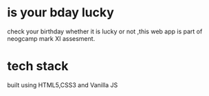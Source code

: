 # is your bday lucky
check your birthday whether it is lucky or not ,this web app is part of neogcamp mark XI assesment.

# tech stack
built using HTML5,CSS3 and Vanilla JS 
